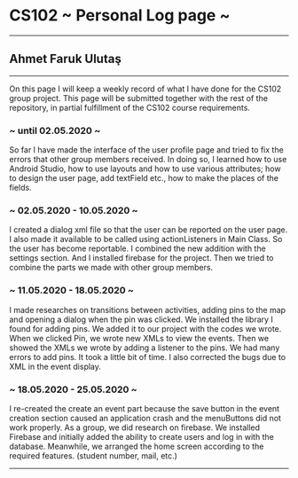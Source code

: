 # CS102 ~ Personal Log page ~
****
## Ahmet Faruk Ulutaş
****

On this page I will keep a weekly record of what I have done for the CS102 group project. This page will be submitted together with the rest of the repository, in partial fulfillment of the CS102 course requirements.

### ~ until 02.05.2020 ~
So far I have made the interface of the user profile page and tried to fix the errors that other group members received. In doing so, I learned how to use Android Studio, how to use layouts and how to use various attributes; how to design the user page, add textField etc., how to make the places of the fields.
### ~ 02.05.2020 - 10.05.2020 ~
I created a dialog xml file so that the user can be reported on the user page. I also made it available to be called using actionListeners in Main Class. So the user has become reportable. I combined the new addition with the settings section. And I installed firebase for the project. Then we tried to combine the parts we made with other group members.
### ~ 11.05.2020 - 18.05.2020 ~
I made researches on transitions between activities, adding pins to the map and opening a dialog when the pin was clicked. We installed the library I found for adding pins. We added it to our project with the codes we wrote. When we clicked Pin, we wrote new XMLs to view the events. Then we showed the XMLs we wrote by adding a listener to the pins. We had many errors to add pins. It took a little bit of time. I also corrected the bugs due to XML in the event display.
### ~ 18.05.2020 - 25.05.2020 ~
I re-created the create an event part because the save button in the event creation section caused an application crash and the menuButtons did not work properly. As a group, we did research on firebase. We installed Firebase and initially added the ability to create users and log in with the database. Meanwhile, we arranged the home screen according to the required features. (student number, mail, etc.)
****
